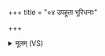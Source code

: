 +++
title = "०४ उपहूता भूरिधनाः"

+++
<details><summary>मूलम् (VS)</summary>

उप॑हूता॒ भूरि॑धनाः॒ सखा॑यः स्वा॒दुसं॑मुदः। अ॑क्षु॒ध्या अ॑तृ॒ष्या स्त॒ गृहा॒ मास्मद्बि॑भीतन ॥
</details>